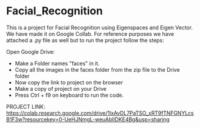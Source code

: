 # Facial_Recognition
This is a project for Facial Recognition using Eigenspaces and Eigen Vector.
We have made it on Google Collab. For reference purposes we have attached a .py file as well but to run the project follow the steps: 

Open Google Drive:

*  Make a Folder names "faces" in it.
*  Copy all the images in the faces folder from the zip file to the Drive folder
*  Now copy the link to project on the browser 
*  Make a copy of project on your Drive
*  Press Ctrl + f9 on keyboard to run the code.

PROJECT LINK: 
https://colab.research.google.com/drive/1lxAvDL7PaTSO_xRT9fTNFGNYLcsB1F3w?resourcekey=0-UeHJNmgL-weuAblIDKE4Bg&usp=sharing
